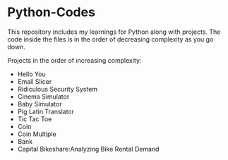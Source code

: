 # Python-Codes
This repository includes my learnings for Python along with projects. The code inside the files is in the order of decreasing complexity as you go down. 

Projects in the order of increasing complexity:
* Hello You
* Email Slicer
* Ridiculous Security System
* Cinema Simulator
* Baby Simulator
* Pig Latin Translator
* Tic Tac Toe
* Coin
* Coin Multiple
* Bank
* Capital Bikeshare:Analyzing Bike Rental Demand
